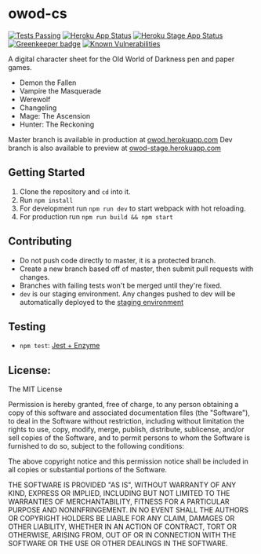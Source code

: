 # owod-cs
[![Tests Passing](https://travis-ci.com/theamazingfedex/owod-cs.svg?branch=master)](https://travis-ci.com/theamazingfedex/owod-cs)
[![Heroku App Status](http://heroku-shields.herokuapp.com/owod)](https://owod.herokuapp.com)
[![Heroku Stage App Status](http://heroku-shields.herokuapp.com/owod-stage)](https://owod-stage.herokuapp.com)
[![Greenkeeper badge](https://badges.greenkeeper.io/theamazingfedex/owod-cs.svg)](https://greenkeeper.io/)
[![Known Vulnerabilities](https://snyk.io/test/github/theamazingfedex/owod-cs/badge.svg?targetFile=package.json)](https://snyk.io/test/github/theamazingfedex/owod-cs?targetFile=package.json)

A digital character sheet for the Old World of Darkness pen and paper games.
 * Demon the Fallen
 * Vampire the Masquerade
 * Werewolf
 * Changeling
 * Mage: The Ascension
 * Hunter: The Reckoning

Master branch is available in production at [owod.herokuapp.com](https://owod.herokuapp.com)
Dev branch is also available to preview at [owod-stage.herokuapp.com](https://owod-stage.herokuapp.com)

## Getting Started
 1. Clone the repository and `cd` into it.
 2. Run `npm install`
 3. For development run `npm run dev` to start webpack with hot reloading.
 4. For production run `npm run build && npm start`

## Contributing
 * Do not push code directly to master, it is a protected branch.
 * Create a new branch based off of master, then submit pull requests with changes.
 * Branches with failing tests won't be merged until they're fixed.
 * `dev` is our staging environment. Any changes pushed to dev will be automatically deployed to the [staging environment](https://owod-stage.herokuapp.com)

## Testing
 * `npm test`: [Jest + Enzyme](https://github.com/FormidableLabs/enzyme-matchers/tree/master/packages/jest-enzyme)

## License:
The MIT License

Permission is hereby granted, free of charge, to any person obtaining a copy
of this software and associated documentation files (the "Software"), to deal
in the Software without restriction, including without limitation the rights
to use, copy, modify, merge, publish, distribute, sublicense, and/or sell
copies of the Software, and to permit persons to whom the Software is
furnished to do so, subject to the following conditions:

The above copyright notice and this permission notice shall be included in
all copies or substantial portions of the Software.

THE SOFTWARE IS PROVIDED "AS IS", WITHOUT WARRANTY OF ANY KIND, EXPRESS OR
IMPLIED, INCLUDING BUT NOT LIMITED TO THE WARRANTIES OF MERCHANTABILITY,
FITNESS FOR A PARTICULAR PURPOSE AND NONINFRINGEMENT. IN NO EVENT SHALL THE
AUTHORS OR COPYRIGHT HOLDERS BE LIABLE FOR ANY CLAIM, DAMAGES OR OTHER
LIABILITY, WHETHER IN AN ACTION OF CONTRACT, TORT OR OTHERWISE, ARISING FROM,
OUT OF OR IN CONNECTION WITH THE SOFTWARE OR THE USE OR OTHER DEALINGS IN
THE SOFTWARE.
